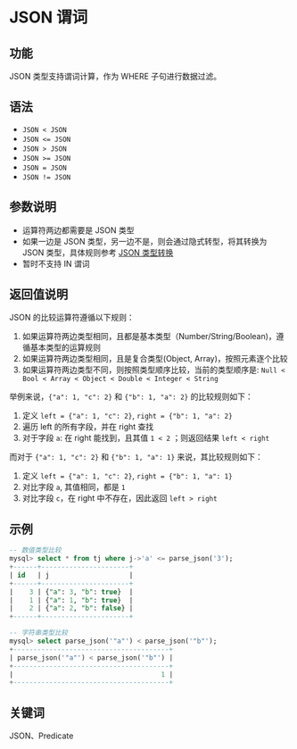 # JSON 谓词

## 功能

JSON 类型支持谓词计算，作为 WHERE 子句进行数据过滤。

## 语法

- `JSON < JSON`
- `JSON <= JSON`
- `JSON > JSON`
- `JSON >= JSON`
- `JSON = JSON`
- `JSON != JSON`

## 参数说明

- 运算符两边都需要是 JSON 类型
- 如果一边是 JSON 类型，另一边不是，则会通过隐式转型，将其转换为 JSON 类型，具体规则参考 [JSON 类型转换](./json_cast.md)
- 暂时不支持 IN 谓词

## 返回值说明

JSON 的比较运算符遵循以下规则：

1. 如果运算符两边类型相同，且都是基本类型（Number/String/Boolean)，遵循基本类型的运算规则
2. 如果运算符两边类型相同，且是复合类型(Object, Array)，按照元素逐个比较
3. 如果运算符两边类型不同，则按照类型顺序比较，当前的类型顺序是: `Null < Bool < Array < Object < Double < Integer < String`

举例来说，`{"a": 1, "c": 2}` 和 `{"b": 1, "a": 2}` 的比较规则如下：

1. 定义 `left = {"a": 1, "c": 2}`, `right = {"b": 1, "a": 2}`
2. 遍历 left 的所有字段，并在 right 查找
3. 对于字段 `a`: 在 right 能找到，且其值 `1 < 2` ；则返回结果 `left < right`

而对于 `{"a": 1, "c": 2}` 和 `{"b": 1, "a": 1}` 来说，其比较规则如下：

1. 定义 `left = {"a": 1, "c": 2}`, `right = {"b": 1, "a": 1}`
2. 对比字段 `a`, 其值相同，都是 `1`
3. 对比字段 `c`，在 right 中不存在，因此返回 `left > right`

## 示例

```sql
-- 数值类型比较
mysql> select * from tj where j->'a' <= parse_json('3');
+------+----------------------+
| id   | j                    |
+------+----------------------+
|    3 | {"a": 3, "b": true}  |
|    1 | {"a": 1, "b": true}  |
|    2 | {"a": 2, "b": false} |
+------+----------------------+

-- 字符串类型比较
mysql> select parse_json('"a"') < parse_json('"b"');
+---------------------------------------+
| parse_json('"a"') < parse_json('"b"') |
+---------------------------------------+
|                                     1 |
+---------------------------------------+

```

## 关键词

JSON、Predicate

